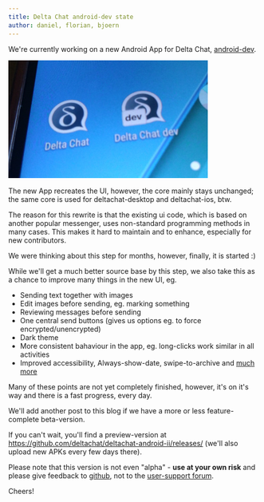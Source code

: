 ```yaml
---
title: Delta Chat android-dev state
author: daniel, florian, bjoern
---
```


We're currently working on a new Android App for Delta Chat,
[android-dev](https://github.com/deltachat/deltachat-android-ii/issues).

![Delta-Android-Dev](../assets/blog/20181012-android-dev.jpg)

The new App recreates the UI, however, the core mainly stays unchanged;
the same core is used for deltachat-desktop and deltachat-ios, btw.

The reason for this rewrite is that the existing ui code,
which is based on another popular messenger,
uses non-standard programming methods in many cases.
This makes it hard to maintain and to enhance, especially for new contributors.

We were thinking about this step for months, however, finally, it is started :)

While we'll get a much better source base by this step, 
we also take this as a chance to improve many things in the new UI, eg.

* Sending text together with images
* Edit images before sending, eg. marking something
* Reviewing messages before sending
* One central send buttons (gives us options eg. to force encrypted/unencrypted)
* Dark theme
* More consistent bahaviour in the app, 
  eg. long-clicks work similar in all activities
* Improved accessibility, Always-show-date, swipe-to-archive and
  [much more](https://github.com/deltachat/deltachat-android-ii/issues/25)

Many of these points are not yet completely finished,
however, it's on it's way and there is a fast progress, every day.

We'll add another post to this blog if we have a more or less feature-complete beta-version.

If you can't wait, you'll find a preview-version at
<https://github.com/deltachat/deltachat-android-ii/releases/>
(we'll also upload new APKs every few days there).

Please note that this version is not even "alpha" -
**use at your own risk** and please give feedback to
[github](https://github.com/deltachat/deltachat-pages/issues),
not to the [user-support forum](https://support.delta.chat).

Cheers!
